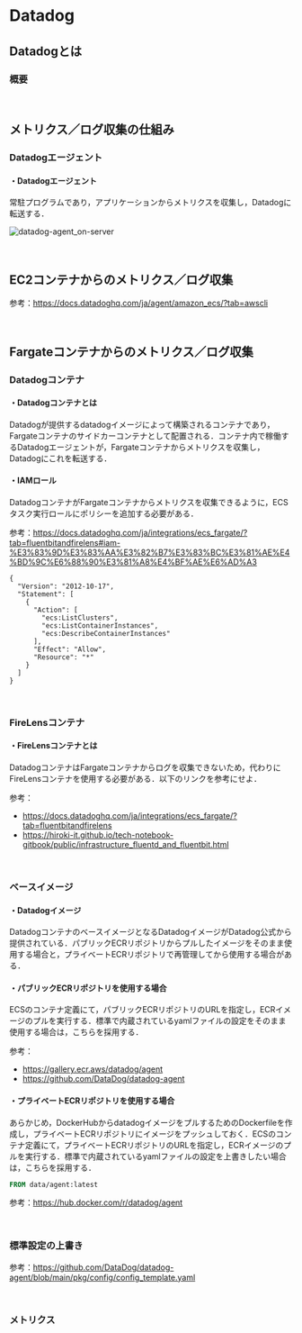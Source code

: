 # Datadog

## Datadogとは

### 概要

<br>

## メトリクス／ログ収集の仕組み

### Datadogエージェント

#### ・Datadogエージェント

常駐プログラムであり，アプリケーションからメトリクスを収集し，Datadogに転送する．

![datadog-agent_on-server](https://raw.githubusercontent.com/hiroki-it/tech-notebook/master/images/datadog-agent_on-server.png)

<br>

## EC2コンテナからのメトリクス／ログ収集

参考：https://docs.datadoghq.com/ja/agent/amazon_ecs/?tab=awscli

<br>

## Fargateコンテナからのメトリクス／ログ収集

### Datadogコンテナ

#### ・Datadogコンテナとは

Datadogが提供するdatadogイメージによって構築されるコンテナであり，Fargateコンテナのサイドカーコンテナとして配置される．コンテナ内で稼働するDatadogエージェントが，Fargateコンテナからメトリクスを収集し，Datadogにこれを転送する．

#### ・IAMロール

DatadogコンテナがFargateコンテナからメトリクスを収集できるように，ECSタスク実行ロールにポリシーを追加する必要がある．

参考：https://docs.datadoghq.com/ja/integrations/ecs_fargate/?tab=fluentbitandfirelens#iam-%E3%83%9D%E3%83%AA%E3%82%B7%E3%83%BC%E3%81%AE%E4%BD%9C%E6%88%90%E3%81%A8%E4%BF%AE%E6%AD%A3

```shell
{
  "Version": "2012-10-17",
  "Statement": [
    {
      "Action": [
        "ecs:ListClusters",
        "ecs:ListContainerInstances",
        "ecs:DescribeContainerInstances"
      ],
      "Effect": "Allow",
      "Resource": "*"
    }
  ]
}
```



<br>

### FireLensコンテナ

#### ・FireLensコンテナとは

DatadogコンテナはFargateコンテナからログを収集できないため，代わりにFireLensコンテナを使用する必要がある．以下のリンクを参考にせよ．

参考：

- https://docs.datadoghq.com/ja/integrations/ecs_fargate/?tab=fluentbitandfirelens
- https://hiroki-it.github.io/tech-notebook-gitbook/public/infrastructure_fluentd_and_fluentbit.html

<br>

### ベースイメージ

#### ・Datadogイメージ

DatadogコンテナのベースイメージとなるDatadogイメージがDatadog公式から提供されている．パブリックECRリポジトリからプルしたイメージをそのまま使用する場合と，プライベートECRリポジトリで再管理してから使用する場合がある．

#### ・パブリックECRリポジトリを使用する場合

ECSのコンテナ定義にて，パブリックECRリポジトリのURLを指定し，ECRイメージのプルを実行する．標準で内蔵されているyamlファイルの設定をそのまま使用する場合は，こちらを採用する．

参考：

- https://gallery.ecr.aws/datadog/agent
- https://github.com/DataDog/datadog-agent

#### ・プライベートECRリポジトリを使用する場合

あらかじめ，DockerHubからdatadogイメージをプルするためのDockerfileを作成し，プライベートECRリポジトリにイメージをプッシュしておく．ECSのコンテナ定義にて，プライベートECRリポジトリのURLを指定し，ECRイメージのプルを実行する．標準で内蔵されているyamlファイルの設定を上書きしたい場合は，こちらを採用する．

```dockerfile
FROM data/agent:latest
```

参考：https://hub.docker.com/r/datadog/agent

<br>

### 標準設定の上書き

参考：https://github.com/DataDog/datadog-agent/blob/main/pkg/config/config_template.yaml

<br>

### メトリクス



